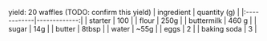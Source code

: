 yield: 20 waffles (TODO: confirm this yield)
| ingredient  | quantity (g) |
|:------------|-------------:|
| starter     |          100 |
| flour       |         250g |
| buttermilk  |        460 g |
| sugar       |          14g |
| butter      |        8tbsp |
| water       |        \~55g |
| eggs        |            2 |
| baking soda |            3 |
